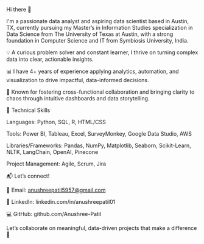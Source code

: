 Hi there 👋

I'm a passionate data analyst and aspiring data scientist based in Austin, TX, currently pursuing my Master’s in Information Studies specialization in Data Science from The University of Texas at Austin, with a strong foundation in Computer Science and IT from Symbiosis University, India.

💡 A curious problem solver and constant learner, I thrive on turning complex data into clear, actionable insights.

📊 I have 4+ years of experience applying analytics, automation, and visualization to drive impactful, data-informed decisions.

🤝 Known for fostering cross-functional collaboration and bringing clarity to chaos through intuitive dashboards and data storytelling.

🔧 Technical Skills

Languages: Python, SQL, R, HTML/CSS

Tools: Power BI, Tableau, Excel, SurveyMonkey, Google Data Studio, AWS

Libraries/Frameworks: Pandas, NumPy, Matplotlib, Seaborn, Scikit-Learn, NLTK, LangChain, OpenAI, Pinecone

Project Management: Agile, Scrum, Jira

📬 Let’s connect!

📧 Email: anushreepatil5957@gmail.com

💼 LinkedIn: linkedin.com/in/anushreepatil01

💻 GitHub: github.com/Anushree-Patil

Let’s collaborate on meaningful, data-driven projects that make a difference 🚀
